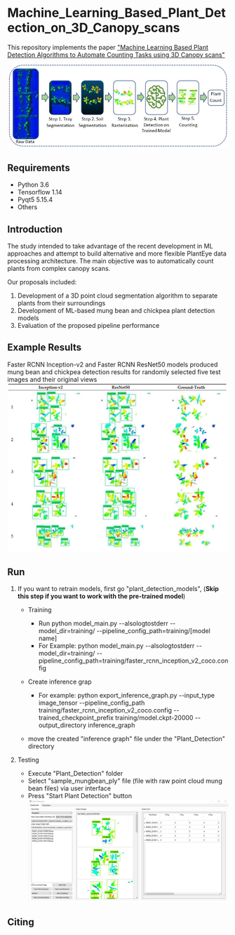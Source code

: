 # Machine_Learning_Based_Plant_Detection_on_3D_Canopy_scans
This repository implements the paper ["Machine Learning Based Plant Detection Algorithms to Automate Counting Tasks using 3D Canopy scans"](https://www.mdpi.com/1424-8220/21/23/8022) 

![Flowchart of the plant counting pipeline](/docs/flowchart.JPG)


## Requirements
- Python 3.6
- Tensorflow 1.14
- Pyqt5 5.15.4
- Others

## Introduction 
The study intended to take advantage of the recent development in ML approaches and attempt to build alternative and more flexible PlantEye data processing architecture. The main objective was to automatically count plants from complex canopy scans.

Our proposals included: 
1. Development of a 3D point cloud segmentation algorithm to separate plants from their surroundings
2. Development of ML-based mung bean and chickpea plant detection models  
3. Evaluation of the proposed pipeline performance

## Example Results
Faster RCNN Inception-v2 and Faster RCNN ResNet50 models produced mung bean and chickpea detection results for randomly selected five test images and their original views
![Results](/docs/results.JPG)

## Run
1. If you want to retrain models, first go "plant_detection_models",  (**Skip this step if you want to work with the pre-trained model**)
   - Training 
     - Run python model_main.py --alsologtostderr --model_dir=training/ --pipeline_config_path=training/[model name]
     - For Example: python model_main.py --alsologtostderr --model_dir=training/ --pipeline_config_path=training/faster_rcnn_inception_v2_coco.config


   - Create inference grap
     - For example: python export_inference_graph.py --input_type image_tensor --pipeline_config_path training/faster_rcnn_inception_v2_coco.config --trained_checkpoint_prefix training/model.ckpt-20000 --output_directory inference_graph
   - move the created "inference graph"  file under the "Plant_Detection" directory 

2. Testing
   - Execute "Plant_Detection" folder 
   - Select  "sample_mungbean_ply" file (file with raw point cloud mung bean files) via user interface
   - Press "Start Plant Detection" button
   ![User Interface](/docs/user_interface.JPG)


## Citing
